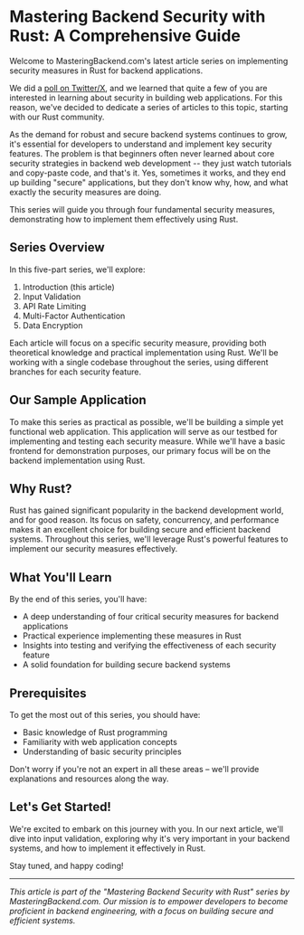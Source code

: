 # Mastering Backend Security with Rust: A Comprehensive Guide

Welcome to MasteringBackend.com's latest article series on implementing security measures in Rust for backend applications.

We did a [poll on Twitter/X](https://x.com/Kaperskyguru/status/1822921939586814437), and we learned that quite a few of
you are interested in learning about security in building web applications.
For this reason, we've decided to dedicate a series of articles to this topic, starting with our Rust community.

As the demand for robust and secure backend systems continues to grow, it's essential for developers
to understand and implement key security features. The problem is that beginners often never learned about core security strategies
in backend web development -- they just watch tutorials and copy-paste code, and that's it.
Yes, sometimes it works, and they end up building "secure" applications, but they don't know why, how, and what exactly the security
measures are doing.

This series will guide you through four fundamental security measures, demonstrating how to implement them effectively using Rust.

## Series Overview

In this five-part series, we'll explore:

1. Introduction (this article)
2. Input Validation
3. API Rate Limiting
4. Multi-Factor Authentication
5. Data Encryption

Each article will focus on a specific security measure, providing both theoretical knowledge and
practical implementation using Rust. We'll be working with a single codebase throughout the series,
using different branches for each security feature.

## Our Sample Application

To make this series as practical as possible, we'll be building a simple yet functional web application.
This application will serve as our testbed for implementing and testing each security measure.
While we'll have a basic frontend for demonstration purposes, our primary focus will be on the backend implementation using Rust.

## Why Rust?

Rust has gained significant popularity in the backend development world, and for good reason.
Its focus on safety, concurrency, and performance makes it an excellent choice for building
secure and efficient backend systems. Throughout this series, we'll leverage Rust's powerful
features to implement our security measures effectively.

## What You'll Learn

By the end of this series, you'll have:

- A deep understanding of four critical security measures for backend applications
- Practical experience implementing these measures in Rust
- Insights into testing and verifying the effectiveness of each security feature
- A solid foundation for building secure backend systems

## Prerequisites

To get the most out of this series, you should have:

- Basic knowledge of Rust programming
- Familiarity with web application concepts
- Understanding of basic security principles

Don't worry if you're not an expert in all these areas – we'll provide explanations and resources along the way.

## Let's Get Started!

We're excited to embark on this journey with you. In our next article, we'll dive into input validation,
exploring why it's very important in your backend systems, and how to implement it effectively in Rust.

Stay tuned, and happy coding!

---

*This article is part of the "Mastering Backend Security with Rust" series by MasteringBackend.com.
Our mission is to empower developers to become proficient in backend engineering, with a focus on building secure and efficient systems.*
